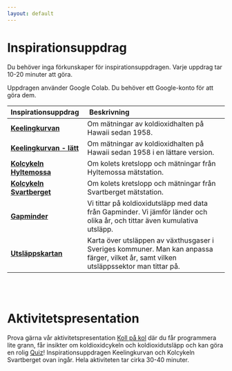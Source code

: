 ```yaml
---
layout: default
---
```

# Inspirationsuppdrag

Du behöver inga förkunskaper för inspirationsuppdragen. Varje uppdrag tar 10-20 minuter att göra.

Uppdragen använder Google Colab. Du behöver ett Google-konto för att göra dem.

|**Inspirationsuppdrag**<br>|&nbsp;**Beskrivning**<br>|
|:------------|:----------------|
|**[Keelingkurvan](co2/keeling_inspiration.md)**|Om mätningar av koldioxidhalten på Hawaii sedan 1958.|
|**[Keelingkurvan - lätt](https://colab.research.google.com/github/lunduniversity/schoolprog-satellite/blob/master/exercises/co2/keeling_inspiration_short.ipynb)**|Om mätningar av koldioxidhalten på Hawaii sedan 1958 i en lättare version.|
|**[Kolcykeln Hyltemossa](https://colab.research.google.com/github/lunduniversity/schoolprog-satellite/blob/master/exercises/kolcykeln_enkel/kolcykeln_htm.ipynb)**|Om kolets kretslopp och mätningar från Hyltemossa mätstation.|
|**[Kolcykeln Svartberget](kolcykeln_enkel/kolcykeln_svb.md)**|Om kolets kretslopp och mätningar från Svartberget mätstation.|
|**[Gapminder](https://colab.research.google.com/github/lunduniversity/schoolprog-satellite/blob/master/exercises/gapminder/gapminder2.ipynb)**|Vi tittar på koldioxidutsläpp med data från Gapminder. Vi jämför länder och olika år, och tittar även kumulativa utsläpp.|
|**[Utsläppskartan](https://colab.research.google.com/github/lunduniversity/schoolprog-satellite/blob/master/exercises/emission_map/utslappskartan2.ipynb)**|Karta över utsläppen av växthusgaser i Sveriges kommuner. Man kan anpassa färger, vilket år, samt vilken utsläppssektor man tittar på.|

<br><br>

# Aktivitetspresentation

Prova gärna vår aktivitetspresentation
[Koll på kol](https://docs.google.com/presentation/d/1zIb77mNY2zLDaWUqs3IE2PvppxPZyTYJm_C_aYoWiyw/present)
där du får programmera lite grann, får insikter om koldioxidcykeln och koldioxidutsläpp och kan göra en rolig [Quiz](quiz/co2_quiz/kollpakol.md)! Inspirationsuppdragen Keelingkurvan och Kolcykeln Svartberget ovan ingår. Hela aktiviteten tar cirka 30-40 minuter.
